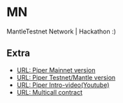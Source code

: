 # MN
MantleTestnet Network | Hackathon  :)



## Extra
- [URL: Piper Mainnet version](https://app.piper.finance/)
- [URL: Piper Testnet/Mantle version](https://test_app.piper.finance/)
- [URL: Piper Intro-video(Youtube)](https://www.youtube.com/watch?v=Bmf_VqzIJxA&ab_channel=piper)
- [URL: Multicall contract](https://explorer.testnet.mantle.xyz/address/0xF0Dc8595091708F108a17F445Eb65cff23622F94)
